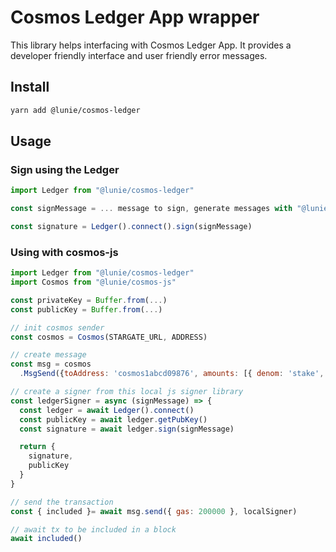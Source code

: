# Cosmos Ledger App wrapper

This library helps interfacing with Cosmos Ledger App. It provides a developer friendly interface and user friendly error messages.

## Install

```bash
yarn add @lunie/cosmos-ledger
```

## Usage

### Sign using the Ledger

```js
import Ledger from "@lunie/cosmos-ledger"

const signMessage = ... message to sign, generate messages with "@lunie/cosmos-js"

const signature = Ledger().connect().sign(signMessage)
```

### Using with cosmos-js

```js
import Ledger from "@lunie/cosmos-ledger"
import Cosmos from "@lunie/cosmos-js"

const privateKey = Buffer.from(...)
const publicKey = Buffer.from(...)

// init cosmos sender
const cosmos = Cosmos(STARGATE_URL, ADDRESS)

// create message
const msg = cosmos
  .MsgSend({toAddress: 'cosmos1abcd09876', amounts: [{ denom: 'stake', amount: 10 }})

// create a signer from this local js signer library
const ledgerSigner = async (signMessage) => {
  const ledger = await Ledger().connect()
  const publicKey = await ledger.getPubKey()
  const signature = await ledger.sign(signMessage)

  return {
    signature,
    publicKey
  }
}

// send the transaction
const { included }= await msg.send({ gas: 200000 }, localSigner)

// await tx to be included in a block
await included()
```